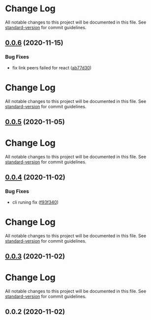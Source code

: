# Change Log

All notable changes to this project will be documented in this file. See [standard-version](https://github.com/conventional-changelog/standard-version) for commit guidelines.

## [0.0.6](https://github.com/21epub/npm-link-peerdeps/compare/v0.0.5...v0.0.6) (2020-11-15)

### Bug Fixes

- fix link peers failed for react ([ab77d30](https://github.com/21epub/npm-link-peerdeps/commit/ab77d30))

# Change Log

All notable changes to this project will be documented in this file. See [standard-version](https://github.com/conventional-changelog/standard-version) for commit guidelines.

## [0.0.5](https://github.com/21epub/npm-link-peerdeps/compare/v0.0.4...v0.0.5) (2020-11-05)

# Change Log

All notable changes to this project will be documented in this file. See [standard-version](https://github.com/conventional-changelog/standard-version) for commit guidelines.

## [0.0.4](https://github.com/21epub/npm-link-peerdeps/compare/v0.0.3...v0.0.4) (2020-11-02)

### Bug Fixes

- cli runing fix ([f93f340](https://github.com/21epub/npm-link-peerdeps/commit/f93f340))

# Change Log

All notable changes to this project will be documented in this file. See [standard-version](https://github.com/conventional-changelog/standard-version) for commit guidelines.

## [0.0.3](https://github.com/21epub/npm-link-peerdeps/compare/v0.0.2...v0.0.3) (2020-11-02)

# Change Log

All notable changes to this project will be documented in this file. See [standard-version](https://github.com/conventional-changelog/standard-version) for commit guidelines.

## 0.0.2 (2020-11-02)
